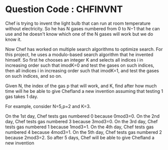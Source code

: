 # Question Code : CHFINVNT

Chef is trying to invent the light bulb that can run at room temperature without electricity. So he has N gases numbered from 0 to N−1 that he can use and he doesn't know which one of the N gases will work but we do know it.

Now Chef has worked on multiple search algorithms to optimize search. For this project, he uses a modulo-based search algorithm that he invented himself. So first he chooses an integer K and selects all indices i in increasing order such that imodK=0 and test the gases on such indices, then all indices i in increasing order such that imodK=1, and test the gases on such indices, and so on.

Given N, the index of the gas p that will work, and K, find after how much time will he be able to give Chefland a new invention assuming that testing 1 gas takes 1 day.

For example, consider N=5,p=2 and K=3.

On the 1st day, Chef tests gas numbered 0 because 0mod3=0.
On the 2nd day, Chef tests gas numbered 3 because 3mod3=0.
On the 3rd day, Chef tests gas numbered 1 because 1mod3=1.
On the 4th day, Chef tests gas numbered 4 because 4mod3=1.
On the 5th day, Chef tests gas numbered 2 because 2mod3=2.
So after 5 days, Chef will be able to give Chefland a new invention
